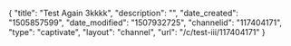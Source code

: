 {
    "title": "Test Again 3kkkk",
    "description": "",
    "date_created": "1505857599",
    "date_modified": "1507932725",
    "channelid": "117404171",
    "type": "captivate",
    "layout": "channel",
    "url": "\/c\/test-iii\/117404171"
}